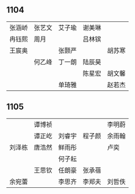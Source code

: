 ## 1104
|     |     |     |     |     |
| --- | --- | --- | --- | --- |
| 张涵峤 | 张艺文 | 艾子瑜 | 谢美琳 |  |
| 冉钰熙 | 周月 |  | 吕林镔 |  |
| 王宸奥 |  | 张颢严 |  | 胡苏寒 |
|  | 何乙峰 | 丁一朗 | 陆辰昊 |  |
|  |  |  | 陈星宏 | 胡文馨 |
|  |  | 单琦雅 |  | 赵若杰 |

## 1105
|     |     |     |     |     |
| --- | --- | --- | --- | --- |
|  | 谭博祯 |  |  | 李明蔚 |
|  | 谭正屹 | 刘睿宇 | 程子颜 | 余雨翰 |
| 刘泽栋 | 唐浩然 | 鲜雨彤 |  | 卢奕 |
|  |  | 何子耘 |  |  |
|  | 王思钦 | 任朗豪 | 张承蓓 |  |
| 余宛蕾 |  | 李思齐 | 李郑夫 | 刘哲佚 |

